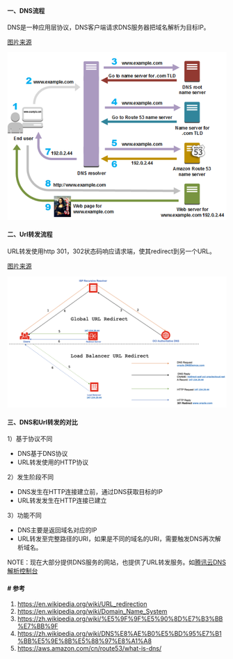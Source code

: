 #### 一、DNS流程

DNS是一种应用层协议，DNS客户端请求DNS服务器把域名解析为目标IP。

[图片来源](https://aws.amazon.com/cn/route53/what-is-dns/)

![how-route-53-routes-traffic](pic/how-route-53-routes-traffic.8d313c7da075c3c7303aaef32e89b5d0b7885e7c.png)

#### 二、Url转发流程

URL转发使用http 301，302状态码响应请求端，使其redirect到另一个URL。

[图片来源](https://blogs.oracle.com/cloud-infrastructure/http-url-redirect-on-oracle-cloud-infrastructure)

![img](pic/architecture.png)

#### 三、DNS和Url转发的对比

1）基于协议不同

* DNS基于DNS协议
* URL转发使用的HTTP协议

2）发生阶段不同

* DNS发生在HTTP连接建立前，通过DNS获取目标的IP
* URL转发发生在HTTP连接已建立

3）功能不同

* DNS主要是返回域名对应的IP
* URL转发至完整路径的URI，如果是不同的域名的URI，需要触发DNS再次解析域名。

NOTE：现在大部分提供DNS服务的网站，也提供了URL转发服务。如[腾讯云DNS解析控制台](https://cloud.tencent.com/document/product/302/12649)

#### # 参考

1. https://en.wikipedia.org/wiki/URL_redirection
2. https://en.wikipedia.org/wiki/Domain_Name_System
3. https://zh.wikipedia.org/wiki/%E5%9F%9F%E5%90%8D%E7%B3%BB%E7%BB%9F
4. https://zh.wikipedia.org/wiki/DNS%E8%AE%B0%E5%BD%95%E7%B1%BB%E5%9E%8B%E5%88%97%E8%A1%A8
5. https://aws.amazon.com/cn/route53/what-is-dns/